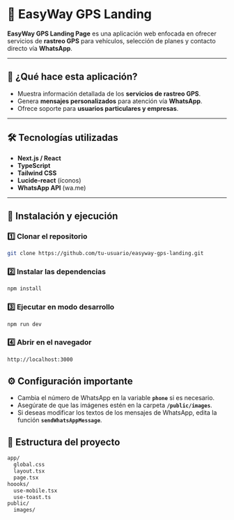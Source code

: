 # 🚀 EasyWay GPS Landing

**EasyWay GPS Landing Page** es una aplicación web enfocada en ofrecer servicios de **rastreo GPS** para vehículos, selección de planes y contacto directo vía **WhatsApp**.

---

## 🚗 ¿Qué hace esta aplicación?

- Muestra información detallada de los **servicios de rastreo GPS**.
- Genera **mensajes personalizados** para atención vía **WhatsApp**.
- Ofrece soporte para **usuarios particulares y empresas**.

---

## 🛠️ Tecnologías utilizadas

- **Next.js / React**
- **TypeScript**
- **Tailwind CSS**
- **Lucide-react** (íconos)
- **WhatsApp API** (wa.me)

---

## 🚀 Instalación y ejecución

### 1️⃣ Clonar el repositorio

```bash
git clone https://github.com/tu-usuario/easyway-gps-landing.git
```

### 2️⃣ Instalar las dependencias
```bash
npm install
```

### 3️⃣ Ejecutar en modo desarrollo
```bash
npm run dev
```

### 4️⃣ Abrir en el navegador
```bash
http://localhost:3000
```

## ⚙️ Configuración importante

- Cambia el número de WhatsApp en la variable **`phone`** si es necesario.
- Asegúrate de que las imágenes estén en la carpeta **`/public/images`**.
- Si deseas modificar los textos de los mensajes de WhatsApp, edita la función **`sendWhatsAppMessage`**.

## 📁 Estructura del proyecto
```bash
app/
  global.css
  layout.tsx
  page.tsx
hoooks/
  use-mobile.tsx
  use-toast.ts
public/
  images/

```
